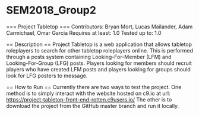 # SEM2018_Group2

=== Project Tabletop ===
Contributors: 	Bryan Mort, 
Lucas Mailander,
Adam Carmichael,
Omar Garcia
Requires at least: 1.0
Tested up to: 1.0


== Description ==
Project Tabletop is a web application that allows tabletop roleplayers to search for other tabletop roleplayers online. This is performed through a posts system containing Looking-For-Member (LFM) and Looking-For-Group (LFG) posts. Players looking for members should recruit players who have created LFM posts and players looking for groups should look for LFG posters to message.


== How to Run ==
Currently there are two ways to test the project. One method is to simply interact with the website hosted on c9.io at url: https://project-tabletop-front-end-rotten.c9users.io/
The other is to download the project from the GitHub master branch and run it locally.
